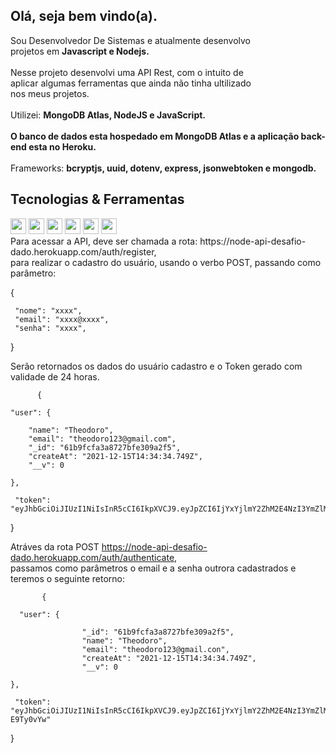 
##  Olá, seja bem vindo(a).
          
<p>
   Sou Desenvolvedor De Sistemas e atualmente desenvolvo <br> 
   projetos em <strong> Javascript e Nodejs. </strong> 
   <br>
   <br>
   Nesse projeto desenvolvi uma API Rest, com o intuito de<br>
   aplicar algumas ferramentas que ainda não tinha ultilizado <br>
   nos meus projetos.
   <br>
   <br>
   Utilizei: <strong> MongoDB Atlas, NodeJS e JavaScript. </strong> 
   <br>
   <br>
   <strong> O banco de dados esta hospedado em MongoDB Atlas e a aplicação back-end esta no Heroku.</strong> 
   <br>
   <br>
   Frameworks: <strong> bcryptjs, uuid, dotenv, express, jsonwebtoken e mongodb. </strong>
</p>

## Tecnologias & Ferramentas

<p>
  <img src="https://img.shields.io/badge/JavaScript-F7DF1E?style=for-the-badge&logo=javascript&logoColor=black" height="25">
  <img src="https://img.shields.io/badge/Node.js-43853D?style=for-the-badge&logo=node.js&logoColor=white" height="25">
  <img src="https://img.shields.io/badge/Express.js-404D59?style=for-the-badge" height="25">
  <img src="https://img.shields.io/badge/MongoDB-4EA94B?style=for-the-badge&logo=mongodb&logoColor=white" height="25">
  <img src="https://img.shields.io/badge/Heroku-430098?style=for-the-badge&logo=heroku&logoColor=white" height="25">
  <img src="https://img.shields.io/badge/GitHub-100000?style=for-the-badge&logo=github&logoColor=white" height="25">
  <br>
  Para acessar a API, deve ser chamada a rota: https://node-api-desafio-dado.herokuapp.com/auth/register, <br>
  para realizar o cadastro do usuário, usando o verbo POST, passando como parâmetro:
         
  {
          
     "nome": "xxxx",   
     "email": "xxxx@xxxx",    
     "senha": "xxxx",   
   
  }
  
  Serão retornados os dados do usuário cadastro e o Token gerado com validade de 24 horas.
          
          {
          
	"user": {
          
		"name": "Theodoro",
		"email": "theodoro123@gmail.com",
		"_id": "61b9fcfa3a8727bfe309a2f5",
		"createAt": "2021-12-15T14:34:34.749Z",
		"__v": 0
          
	},
          
	 "token": "eyJhbGciOiJIUzI1NiIsInR5cCI6IkpXVCJ9.eyJpZCI6IjYxYjlmY2ZhM2E4NzI3YmZlMzA5YTJmNSIsImlhdCI6MTYzOTU3ODg3NCwiZXhwIjoxNjM5NjY1Mjc0fQ.g98H7ZN728_L0FEKKzDzsZIOsVDD4RyMr6WUcwfr5lg"
          
}
          
          
Atráves da rota POST https://node-api-desafio-dado.herokuapp.com/auth/authenticate, <br>
passamos como parâmetros o email e a senha outrora cadastrados e teremos o seguinte retorno:
          
          
           {  
              
	  "user": {
          
                    "_id": "61b9fcfa3a8727bfe309a2f5",
                    "name": "Theodoro",
                    "email": "theodoro123@gmail.con",
                    "createAt": "2021-12-15T14:34:34.749Z",
                    "__v": 0
          
	},
          
	 "token": "eyJhbGciOiJIUzI1NiIsInR5cCI6IkpXVCJ9.eyJpZCI6IjYxYjlmY2ZhM2E4NzI3YmZlMzA5YTJmNSIsImlhdCI6MTYzOTU3OTQ4OCwiZXhwIjoxNjM5NjY1ODg4fQ.IefzrprBMpS7hGBdkZm9Kmz_ppVM8gKXxh-E9Ty0vYw"
          
}
</p>
          
